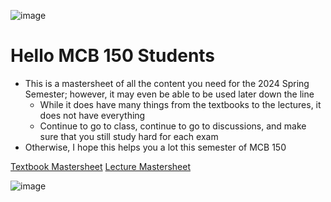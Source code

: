 ![image](https://github.com/MCBasterSheet/MCBasterSheet/assets/157453648/a108d42e-06db-4a43-bcd7-b78e693938ba)

# Hello MCB 150 Students
  - This is a mastersheet of all the content you need for the 2024 Spring Semester; however, it may even be able to be used later down the line
    - While it does have many things from the textbooks to the lectures, it does not have everything
    - Continue to go to class, continue to go to discussions, and make sure that you still study hard for each exam
  - Otherwise, I hope this helps you a lot this semester of MCB 150

[Textbook Mastersheet](https://github.com/MCBasterSheet/MCBasterSheet/blob/main/MCB150/pages/MCB150%20Textbook.md)
[Lecture Mastersheet](https://github.com/MCBasterSheet/MCBasterSheet/blob/main/MCB150/pages/Lecture%20Mastersheet.md)

![image](https://github.com/MCBasterSheet/MCBasterSheet/assets/157453648/7f87d717-b865-4925-8cde-2014a087cc78)
